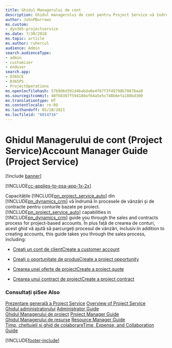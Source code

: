 ```yaml
---
title: Ghidul Managerului de cont
description: Ghidul managerului de cont pentru Project Service vă îndrumă în procesele de vânzări și de contracte pentru conturile bazate pe proiect
author: JohnPBurrows
ms.custom:
- dyn365-projectservice
ms.date: 7/30/2018
ms.topic: article
ms.author: ruhercul
audience: Admin
search.audienceType:
- admin
- customizer
- enduser
search.app:
- D365CE
- D365PS
- ProjectOperations
ms.openlocfilehash: 57b9d6d391d4babda6e4f67f3f49798b70876aa8
ms.sourcegitcommit: 40f68387f594180af64a5e5c748b6efa188bd300
ms.translationtype: HT
ms.contentlocale: ro-RO
ms.lasthandoff: 05/10/2021
ms.locfileid: "6014716"
---
```

# <a name="account-manager-guide-project-service"></a><span data-ttu-id="3f307-103">Ghidul Managerului de cont (Project Service)</span><span class="sxs-lookup"><span data-stu-id="3f307-103">Account Manager Guide (Project Service)</span></span>

[!include [banner](../includes/psa-now-project-operations.md)]

[!INCLUDE[cc-applies-to-psa-app-1x-2x](../includes/cc-applies-to-psa-app-1x-2x.md)]

<span data-ttu-id="3f307-104">Capacitățile [!INCLUDE[pn_project_service_auto](../includes/pn-project-service-auto.md)] din [!INCLUDE[pn_dynamics_crm](../includes/pn-dynamics-crm.md)] vă îndrumă în procesele de vânzări și de contracte pentru conturile bazate pe proiect.</span><span class="sxs-lookup"><span data-stu-id="3f307-104">[!INCLUDE[pn_project_service_auto](../includes/pn-project-service-auto.md)] capabilities in [!INCLUDE[pn_dynamics_crm](../includes/pn-dynamics-crm.md)] guide you through the sales and contracts process for project-based accounts.</span></span> <span data-ttu-id="3f307-105">În plus față de crearea de conturi, acest ghid vă ajută să parcurgeți procesul de vânzări, inclusiv:</span><span class="sxs-lookup"><span data-stu-id="3f307-105">In addition to creating accounts, this guide takes you through the sales process, including:</span></span>  
  
-   [<span data-ttu-id="3f307-106">Creați un cont de client</span><span class="sxs-lookup"><span data-stu-id="3f307-106">Create a customer account</span></span>](../psa/create-customer-account.md)  
  
-   [<span data-ttu-id="3f307-107">Creați o oportunitate de produs</span><span class="sxs-lookup"><span data-stu-id="3f307-107">Create a project opportunity</span></span>](../psa/create-project-opportunity.md)  
  
-   [<span data-ttu-id="3f307-108">Crearea unei oferte de proiect</span><span class="sxs-lookup"><span data-stu-id="3f307-108">Create a project quote</span></span>](../psa/create-project-quote.md)  
  
-   [<span data-ttu-id="3f307-109">Crearea unui contract de proiect</span><span class="sxs-lookup"><span data-stu-id="3f307-109">Create a project contract</span></span>](../psa/create-project-contract.md)  
  
  
### <a name="see-also"></a><span data-ttu-id="3f307-110">Consultați și</span><span class="sxs-lookup"><span data-stu-id="3f307-110">See Also</span></span>  
 <span data-ttu-id="3f307-111">[Prezentare generală a Project Service](../psa/overview.md) </span><span class="sxs-lookup"><span data-stu-id="3f307-111">[Overview of Project Service](../psa/overview.md) </span></span>  
 <span data-ttu-id="3f307-112">[Ghidul administratorului](../psa/admin-guide.md) </span><span class="sxs-lookup"><span data-stu-id="3f307-112">[Administrator Guide](../psa/admin-guide.md) </span></span>  
 <span data-ttu-id="3f307-113">[Ghidul Managerului de proiect](../psa/project-manager-guide.md) </span><span class="sxs-lookup"><span data-stu-id="3f307-113">[Project Manager Guide](../psa/project-manager-guide.md) </span></span>  
 <span data-ttu-id="3f307-114">[Ghidul Managerului de resurse](../psa/resource-manager-guide.md) </span><span class="sxs-lookup"><span data-stu-id="3f307-114">[Resource Manager Guide](../psa/resource-manager-guide.md) </span></span>  
 [<span data-ttu-id="3f307-115">Timp, cheltuieli și ghid de colaborare</span><span class="sxs-lookup"><span data-stu-id="3f307-115">Time, Expense, and Collaboration Guide</span></span>](../psa/time-expense-collaboration-guide.md)


[!INCLUDE[footer-include](../includes/footer-banner.md)]